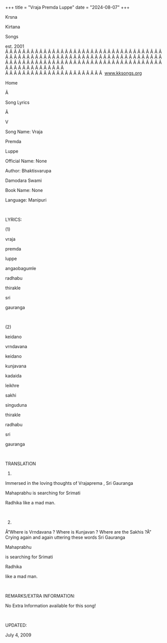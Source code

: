 +++ 
title = "Vraja Premda Luppe"
date = "2024-08-07"
+++

Krsna
 
Kirtana
 
Songs

est. 2001
Â Â Â Â Â Â Â Â Â Â Â Â Â Â Â Â Â Â Â Â Â Â Â Â Â Â Â Â Â Â Â Â Â Â Â Â Â Â Â Â Â Â Â Â Â Â Â Â Â Â Â Â Â Â Â Â Â Â Â Â Â Â Â Â Â Â Â Â Â Â Â Â Â Â Â Â Â Â Â Â Â Â Â Â Â Â Â Â Â Â Â Â Â Â Â Â Â Â Â Â Â Â Â Â Â Â Â Â Â Â Â Â Â Â Â Â Â Â Â Â Â Â Â Â Â  
Â Â Â Â Â Â Â Â Â Â Â Â Â Â Â Â Â Â Â Â Â Â Â  
www.kksongs.org








Home


Ã 
 
Song Lyrics
 
Ã 
 
V


Song Name: 
Vraja
 
Premda
 
Luppe


Official Name: None


Author: 
Bhaktisvarupa
 
Damodara
 Swami


Book Name: None


Language: 
Manipuri


 


LYRICS:


(1)


vraja
 
premda
 
luppe


angaobagumle


radhabu
 
thirakle


sri
 
gauranga


 


(2)


keidano
 
vrndavana


keidano
 
kunjavana


kadaida
 
leikhre


sakhi
 
singuduna


thirakle
 
radhabu


sri
 
gauranga


 


TRANSLATION


1)
Immersed in the loving thoughts of 
Vrajaprema
, Sri 
Gauranga
 
Mahaprabhu
 is searching
for 
Srimati
 
Radhika
 like a
mad man. 


 


2)
Â“Where is 
Vrndavana
? Where is 
Kunjavan
?
Where are the 
Sakhis
?Â” Crying again and again
uttering these words Sri 
Gauranga
 
Mahaprabhu

is searching for 
Srimati
 
Radhika

like a mad man.


 


REMARKS/EXTRA INFORMATION:


No
Extra Information available for this song!


 


UPDATED:

July 4, 2009